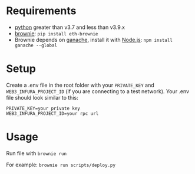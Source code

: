 # Requirements
- [python](https://www.python.org/downloads/) greater than v3.7 and less than v3.9.x
- [brownie](https://github.com/eth-brownie/brownie): `pip install eth-brownie`
- Brownie depends on [ganache](https://github.com/trufflesuite/ganache), install it with [Node.js](https://nodejs.org/en/): `npm install ganache --global`

# Setup
Create a .env file in the root folder with your `PRIVATE_KEY` and `WEB3_INFURA_PROJECT_ID` (if you are connecting to a test network). Your .env file should look similar to this:
  ```
  PRIVATE_KEY=your private key
  WEB3_INFURA_PROJECT_ID=your rpc url
  ```
    
# Usage
Run file with `brownie run`

For example: `brownie run scripts/deploy.py`
